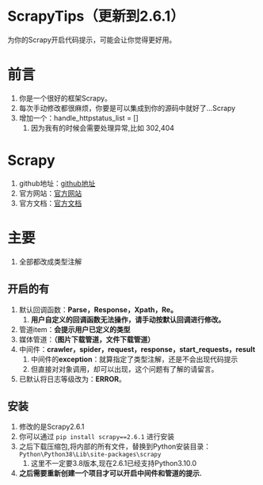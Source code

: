 # ScrapyTips（更新到2.6.1）

为你的Scrapy开启代码提示，可能会让你觉得更好用。

# 前言

1. 你是一个很好的框架Scrapy。
2. 每次手动修改都很麻烦，你要是可以集成到你的源码中就好了...Scrapy
3. 增加一个：handle_httpstatus_list = []
   1. 因为我有的时候会需要处理异常,比如 302,404

# Scrapy

1. github地址：[github地址](https://github.com/scrapy/scrapy)
2. 官方网站：[官方网站](https://scrapy.org/)
3. 官方文档：[官方文档](https://docs.scrapy.org/en/latest/)

# 主要

1. 全部都改成类型注解

## 开启的有

1. 默认回调函数：**Parse，Response，Xpath，Re。**
    1. **用户自定义的回调函数无法操作，请手动按默认回调进行修改。**
2. 管道item：**会提示用户已定义的类型**
3. 媒体管道：**（图片下载管道，文件下载管道）**
4. 中间件：**crawler，spider，request，response，start_requests，result**
    1. 中间件的**exception**：就算指定了类型注解，还是不会出现代码提示
    2. 但直接对对象调用，却可以出现，这个问题有了解的请留言。
5. 已默认将日志等级改为：**ERROR**。

## 安装

1. 修改的是Scrapy2.6.1
2. 你可以通过 `pip install scrapy==2.6.1` 进行安装
3. 之后下载压缩包,将内部的所有文件，替换到Python安装目录：`Python\Python38\Lib\site-packages\scrapy`
    1. 这里不一定要3.8版本,现在2.6.1已经支持Python3.10.0
4. **之后需要重新创建一个项目才可以开启中间件和管道的提示.**
